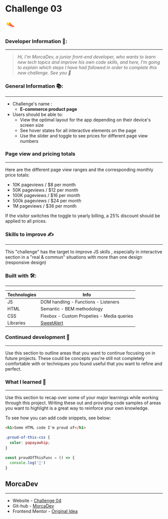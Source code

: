 # Challenge 03  

![coin](https://github.com/MorcaDev/Challenge03/blob/master/assets/icon.png)

### Developer Information 👋:
___
>*Hi, I'm MorcaDev, a junior front-end developer, who wants to learn new tech topics and improve his own code skills, and here, I'm going to explain which steps I have had followed in order to complete this new challenge.*
*See you 🤙*

### General Information 📚:
___
- Challenge's name : 
    -   **E-commerce product page**
-  Users should be able to:
    -   View the optimal layout for the app depending on their device's screen size
    -   See hover states for all interactive elements on the page
    -   Use the slider and toggle to see prices for different page view numbers

### Page view and pricing totals
___
Here are the different page view ranges and the corresponding monthly price totals:

- 10K pageviews / $8 per month
- 50K pageviews / $12 per month
- 100K pageviews / $16 per month
- 500k pageviews / $24 per month
- 1M pageviews / $36 per month

If the visitor switches the toggle to yearly billing, a 25% discount should be applied to all prices.

### Skills to improve ✍
___
This "challenge" has the target to improve JS skills , especially in interactive section in a "real & commun" situations with more than one design (responsive design)

### Built with 🛠:
___
| Technologies | Info |
| ------ | ------ |
| JS | DOM handling - Functions - Listeners |
| HTML | Semantic - BEM methodology|
| CSS | Flexbox - Custom Propeties - Media queries  |
| Libraries | [SweetAlert](https://sweetalert.js.org "SweetAlert") |

### Continued development 🚀
___
Use this section to outline areas that you want to continue focusing on in future projects. These could be concepts you're still not completely comfortable with or techniques you found useful that you want to refine and perfect.

### What I learned 🧐
___
Use this section to recap over some of your major learnings while working through this project. Writing these out and providing code samples of areas you want to highlight is a great way to reinforce your own knowledge.

To see how you can add code snippets, see below:

```html
<h1>Some HTML code I'm proud of</h1>
```
```css
.proud-of-this-css {
  color: papayawhip;
}
```
```js
const proudOfThisFunc = () => {
  console.log('🎉')
}
```

## MorcaDev
___
- Website - [Challenge 04](https://morcadev.github.io/Challenge04/)
- Git-hub - [MorcaDev](https://github.com/MorcaDev)
- Frontend Mentor - [Original Idea](https://www.frontendmentor.io/challenges/interactive-pricing-component-t0m8PIyY8)